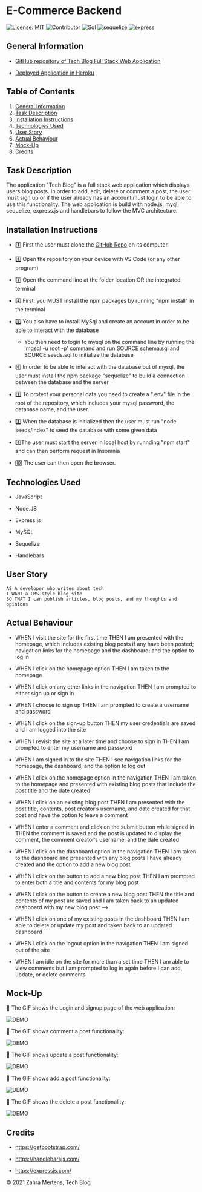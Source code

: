 # E-Commerce Backend

[![License: MIT](https://img.shields.io/badge/License-MIT-yellow.svg)](https://opensource.org/licenses/MIT) ![Contributor](https://img.shields.io/badge/Contributor-1-green.svg) ![Sql](https://img.shields.io/badge/Npm-MySql-red.svg) ![sequelize](https://img.shields.io/badge/Npm-sequelize-red.svg) ![express](https://img.shields.io/badge/Npm-expressJs-red.svg)


## General Information

* [GitHub repository of Tech Blog Full Stack Web Application](https://github.com/ZahraMertens/Tech-Blog.git)

* [Deployed Application in Heroku]()


## Table of Contents
1. [General Information](#general-information)
2. [Task Description](#task-description)
3. [Installation Instructions](#installation-instructions)
5. [Technologies Used](#technologies-used)
6. [User Story](#user-story)
7. [Actual Behaviour](#actual-behaviour)
8. [Mock-Up](#mock-up)
9. [Credits](#credits)


## Task Description

The application "Tech Blog" is a full stack web application which displays users blog posts. In order to add, edit, delete or comment a post, the user must sign up or if the user already has an account must login to be able to use this functionality. The web application is build with node.js, myql, sequelize, express.js and handlebars to follow the MVC architecture.

## Installation Instructions

* 1️⃣ First the user must clone the [GitHub Repo](https://github.com/ZahraMertens/Tech-Blog.git) on its computer.

* 2️⃣ Open the repository on your device with VS Code (or any other program)

* 3️⃣ Open the command line at the folder location OR the integrated terminal 

* 4️⃣ First, you MUST install the npm packages by running "npm install" in the terminal

* 5️⃣ You also have to install MySql and create an account in order to be able to interact with the database

   * You then need to login to mysql on the command line by running the 'mqsql -u root -p' command and run SOURCE schema.sql and SOURCE seeds.sql to initialize the database

* 6️⃣ In order to be able to interact with the database out of mysql, the user must install the npm package "sequelize" to build a connection between the database and the server

* 7️⃣ To protect your personal data you need to create a ".env" file in the root of the repository, which includes your mysql password, the database name, and the user.

* 8️⃣ When the database is initialized then the user must run "node seeds/index" to seed the database with some given data

* 9️⃣The user must start the server in local host by runnding "npm start" and can then perform request in Insomnia

* 🔟 The user can then open the browser.

## Technologies Used

* JavaScript

* Node.JS

* Express.js

* MySQL

* Sequelize

* Handlebars

## User Story

```
AS A developer who writes about tech
I WANT a CMS-style blog site
SO THAT I can publish articles, blog posts, and my thoughts and opinions
```

## Actual Behaviour

* WHEN I visit the site for the first time
THEN I am presented with the homepage, which includes existing blog posts if any have been posted; navigation links for the homepage and the dashboard; and the option to log in

* WHEN I click on the homepage option
THEN I am taken to the homepage

* WHEN I click on any other links in the navigation
THEN I am prompted to either sign up or sign in

* WHEN I choose to sign up
THEN I am prompted to create a username and password

* WHEN I click on the sign-up button
THEN my user credentials are saved and I am logged into the site

* WHEN I revisit the site at a later time and choose to sign in
THEN I am prompted to enter my username and password

* WHEN I am signed in to the site
THEN I see navigation links for the homepage, the dashboard, and the option to log out

* WHEN I click on the homepage option in the navigation
THEN I am taken to the homepage and presented with existing blog posts that include the post title and the date created

* WHEN I click on an existing blog post
THEN I am presented with the post title, contents, post creator’s username, and date created for that post and have the option to leave a comment

* WHEN I enter a comment and click on the submit button while signed in
THEN the comment is saved and the post is updated to display the comment, the comment creator’s username, and the date created

* WHEN I click on the dashboard option in the navigation
THEN I am taken to the dashboard and presented with any blog posts I have already created and the option to add a new blog post

* WHEN I click on the button to add a new blog post
THEN I am prompted to enter both a title and contents for my blog post

* WHEN I click on the button to create a new blog post
THEN the title and contents of my post are saved and I am taken back to an updated dashboard with my new blog post -->

* WHEN I click on one of my existing posts in the dashboard
THEN I am able to delete or update my post and taken back to an updated dashboard

* WHEN I click on the logout option in the navigation
THEN I am signed out of the site

* WHEN I am idle on the site for more than a set time
THEN I am able to view comments but I am prompted to log in again before I can add, update, or delete comments


## Mock-Up

🎥 The GIF shows the Login and signup page of the web application:

![DEMO](./ReadmeAssets/loginGif.gif)

🎥 The GIF shows comment a post functionality:

![DEMO](./ReadmeAssets/commentGif.gif)

🎥 The GIF shows update a post functionality:

![DEMO](./ReadmeAssets/updateGif.gif)

🎥 The GIF shows add a post functionality:

![DEMO](./ReadmeAssets/addpostGif.gif)

🎥 The GIF shows the delete a post functionality:

![DEMO](./ReadmeAssets/deleteGif.gif)



## Credits

* https://getbootstrap.com/

* https://handlebarsjs.com/

* https://expressjs.com/


© 2021 Zahra Mertens, Tech Blog